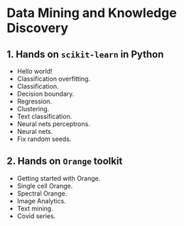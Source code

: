 # Data Mining and Knowledge Discovery

## 1. Hands on `scikit-learn` in Python

- Hello world!
- Classification overfitting.
- Classification.
- Decision boundary.
- Regression.
- Clustering.
- Text classification.
- Neural nets perceptrons.
- Neural nets.
- Fix random seeds.

## 2. Hands on `Orange` toolkit

- Getting started with Orange.
- Single cell Orange.
- Spectral Orange.
- Image Analytics.
- Text mining.
- Covid series.